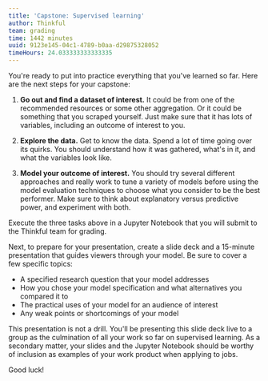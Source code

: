 ```yaml
---
title: 'Capstone: Supervised learning'
author: Thinkful
team: grading
time: 1442 minutes
uuid: 9123e145-04c1-4789-b0aa-d29875328052
timeHours: 24.033333333333335
---
```


You're ready to put into practice everything that you've learned so far. Here are the next steps for your capstone:

1. **Go out and find a dataset of interest.** It could be from one of the recommended resources or some other aggregation. Or it could be something that you scraped yourself. Just make sure that it has lots of variables, including an outcome of interest to you.

2. **Explore the data.** Get to know the data. Spend a lot of time going over its quirks. You should understand how it was gathered, what's in it, and what the variables look like.

3. **Model your outcome of interest.** You should try several different approaches and really work to tune a variety of models before using the model evaluation techniques to choose what you consider to be the best performer. Make sure to think about explanatory versus predictive power, and experiment with both.

Execute the three tasks above in a Jupyter Notebook that you will submit to the Thinkful team for grading.

Next, to prepare for your presentation, create a slide deck and a 15-minute presentation that guides viewers through your model. Be sure to cover a few specific topics:

* A specified research question that your model addresses
* How you chose your model specification and what alternatives you compared it to
* The practical uses of your model for an audience of interest
* Any weak points or shortcomings of your model

This presentation is not a drill. You'll be presenting this slide deck live to a group as the culmination of all your work so far on supervised learning. As a secondary matter, your slides and the Jupyter Notebook should be worthy of inclusion as examples of your work product when applying to jobs.

Good luck!
